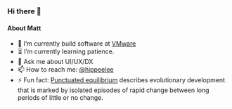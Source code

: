 ### Hi there 👋

<!--
**hippee-lee/hippee-lee** is a ✨ _special_ ✨ repository because its `README.md` (this file) appears on your GitHub profile.
-->

#### About Matt

- 🧰 I’m currently build software at [VMware](https://www.vmware.com/)
- ⏳ I’m currently learning patience.
- 💬 Ask me about UI/UX/DX
- 📫 How to reach me: [@hippeelee](https://twitter.com/hippeelee)
- ⚡ Fun fact: [Punctuated equilibrium](https://en.wikipedia.org/wiki/Punctuated_equilibrium) describes evolutionary development that is marked by isolated episodes of rapid change between long periods of little or no change.
